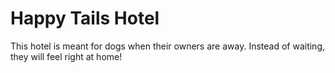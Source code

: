 # Happy Tails Hotel

This hotel is meant for dogs when their owners are away. Instead of waiting, they will feel right at home!

